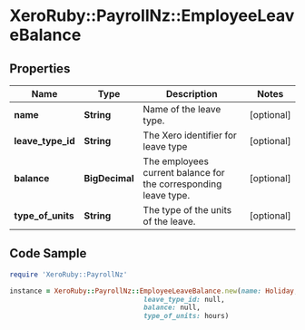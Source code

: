 # XeroRuby::PayrollNz::EmployeeLeaveBalance

## Properties

Name | Type | Description | Notes
------------ | ------------- | ------------- | -------------
**name** | **String** | Name of the leave type. | [optional] 
**leave_type_id** | **String** | The Xero identifier for leave type | [optional] 
**balance** | **BigDecimal** | The employees current balance for the corresponding leave type. | [optional] 
**type_of_units** | **String** | The type of the units of the leave. | [optional] 

## Code Sample

```ruby
require 'XeroRuby::PayrollNz'

instance = XeroRuby::PayrollNz::EmployeeLeaveBalance.new(name: Holiday,
                                 leave_type_id: null,
                                 balance: null,
                                 type_of_units: hours)
```


